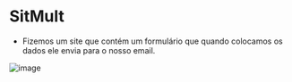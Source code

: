 # SitMult

 * Fizemos um site que contém um formulário que quando colocamos os dados ele envia para o nosso email.

  ![image](https://github.com/user-attachments/assets/bec509d0-1bdd-44fe-b033-8e7e935085a1)
 
